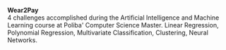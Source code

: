 **Wear2Pay** <br/> 
4 challenges accomplished during the Artificial Intelligence and Machine Learning course at Poliba' Computer Science Master. Linear Regression, Polynomial Regression, Multivariate Classification, Clustering, Neural Networks.

